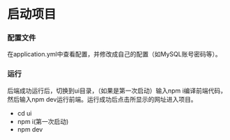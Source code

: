 # 启动项目

### 配置文件

在application.yml中查看配置，并修改成自己的配置（如MySQL账号密码等）。

### 运行

后端成功运行后，切换到ui目录，（如果是第一次启动）输入npm i编译前端代码，然后输入npm dev运行前端。运行成功后点击所显示的网址进入项目。

* cd ui
* npm i(第一次启动)
* npm dev

